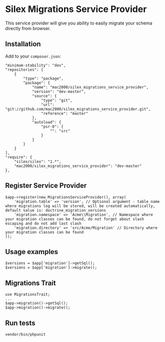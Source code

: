 Silex Migrations Service Provider
=================================

This service provider will give you ability to easily migrate your schema directly from browser.

Installation
------------

Add to your `composer.json`:

    "minimum-stability": "dev",
    "repositories": [
        {
            "type": "package",
            "package": {
                "name": "mac2000/silex_migrations_service_provider",
                "version": "dev-master",
                "source": {
                    "type": "git",
                    "url": "git://github.com/mac2000/silex_migrations_service_provider.git",
                    "reference": "master"
                },
                "autoload": {
                    "psr-0": {
                        "": "src"
                    }
                }
            }
        }
    ],
    "require": {
        "silex/silex": "1.*",
        "mac2000/silex_migrations_service_provider": "dev-master"
    },

Register Service Provider
-------------------------

    $app->register(new MigrationsServiceProvider(), array(
        'migration.table' => 'version', // Optional argument - table name where migrations log will be stored, will be created automatically, default value is: doctrine_migration_versions
        'migration.namespace' => 'Acme\\Migration', // Namespace where your migration classes can be found, do not forget about slash escaping and do not add last slash
        'migration.directory' => 'src/Acme/Migration' // Directory where your migration classes can be found
    ));

Usage examples
--------------

    $versions = $app['migration']->getSql();
    $versions = $app['migration']->migrate();

Migrations Trait
----------------

    use MigrationsTrait;
    ...
    $app->migration()->getSql();
    $app->migration()->migrate();

Run tests
---------

    vendor/bin/phpunit

